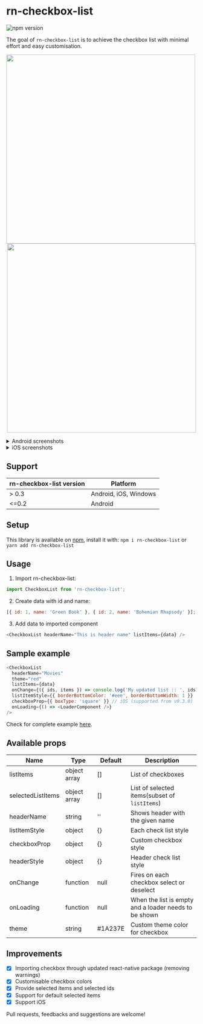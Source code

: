 # rn-checkbox-list

![npm version](https://badge.fury.io/js/rn-checkbox-list.svg)

The goal of `rn-checkbox-list` is to achieve the checkbox list with minimal effort and easy customisation.

<p align="center">
  <img src="/.github/demo.gif" height="500" align="left" />
  <img src="/.github/ios.gif" height="500" />
</p>

<details>
  <summary>Android screenshots</summary>

  <p align="center">
    <img src="/.github/initial.jpeg" height="500" />
    <img src="/.github/single_select.jpeg" height="500" />
    <img src="/.github/select_all.jpeg" height="500" />
    <img src="/.github/loader.jpeg" height="500" />
  </p>
</details>

<details>
  <summary>iOS screenshots</summary>

  <p align="center">
    <img src="/.github/ios_select.png" height="500" />
    <img src="/.github/ios_select_purple.png" height="500" />
  </p>
</details>

## Support

| rn-checkbox-list version | Platform              |
| ------------------------ | --------------------- |
| > 0.3                    | Android, iOS, Windows |
| <=0.2                    | Android               |

## Setup

This library is available on [npm](https://www.npmjs.com/package/rn-checkbox-list), install it with:
`npm i rn-checkbox-list`
or
`yarn add rn-checkbox-list`

## Usage

1.  Import rn-checkbox-list:

```javascript
import CheckboxList from 'rn-checkbox-list';
```

2.  Create data with id and name:

```javascript
[{ id: 1, name: 'Green Book' }, { id: 2, name: 'Bohemian Rhapsody' }];
```

3.  Add data to imported component

```javascript
<CheckboxList headerName="This is header name" listItems={data} />
```

## Sample example

```javascript
<CheckboxList
  headerName="Movies"
  theme="red"
  listItems={data}
  onChange={({ ids, items }) => console.log('My updated list :: ', ids)}
  listItemStyle={{ borderBottomColor: '#eee', borderBottomWidth: 1 }}
  checkboxProp={{ boxType: 'square' }} // iOS (supported from v0.3.0)
  onLoading={() => <LoaderComponent />}
/>
```

Check for complete example [here](https://github.com/rinku-k/rn-checkbox-list/blob/master/example/index.js).

## Available props

| Name              | Type         | Default | Description                                           |
| ----------------- | ------------ | ------- | ----------------------------------------------------- |
| listItems         | object array | []      | List of checkboxes                                    |
| selectedListItems | object array | []      | List of selected items(subset of `listItems`)         |
| headerName        | string       | ''      | Shows header with the given name                      |
| listItemStyle     | object       | {}      | Each check list style                                 |
| checkboxProp      | object       | {}      | Custom checkbox style                                 |
| headerStyle       | object       | {}      | Header check list style                               |
| onChange          | function     | null    | Fires on each checkbox select or deselect             |
| onLoading         | function     | null    | When the list is empty and a loader needs to be shown |
| theme             | string       | #1A237E | Custom theme color for checkbox                       |

## Improvements

- [x] Importing checkbox through updated react-native package (removing warnings)
- [x] Customisable checkbox colors
- [x] Provide selected items and selected ids
- [x] Support for default selected items
- [x] Support iOS

Pull requests, feedbacks and suggestions are welcome!
